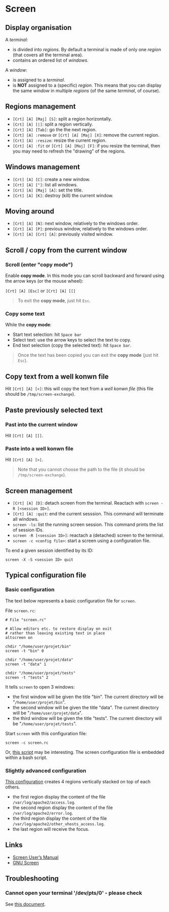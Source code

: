 # Screen

## Display organisation

A _terminal_:

* is divided into _regions_. By default a terminal is made of only one _region_ (that covers all the terminal area).
* contains an ordered list of _windows_.

A _window_:

* is assigned to a _terminal_.
* is **NOT** assigned to a (specific) _region_. This means that you can display the same _window_ in multiple _regions_ (of the same _terminal_, of course).

## Regions management

* `[Crt] [A] [Maj] [S]`: split a region horizontally.
* `[Crt] [A] [|]`: split a region vertically.
* `[Crt] [A] [Tab]`: go the the next region.
* `[Crt] [A] :remove` or `[Crt] [A] [Maj] [X]`: remove the current region.
* `[Crt] [A] :resize`: resize the current region.
* `[Crt] [A] :fit` or `[Crt] [A] [Maj] [F]`: if you resize the terminal, then you may need to refresh the "drawing" of the regions.

## Windows management

* `[Crt] [A] [C]`: create a new window.
* `[Crt] [A] ["]`: list all windows.
* `[Crt] [A] [Maj] [A]`: set the title.
* `[Crt] [A] [K]`: destroy (kill) the current window.

## Moving around

* `[Crt] [A] [N]`: next window, relatively to the windows order.
* `[Crt] [A] [P]`: previous window, relatively to the windows order.
* `[Crt] [A] [Crt] [A]`: previously visited window.

## Scroll / copy from the current window

### Scroll (enter "copy mode")

Enable **copy mode**. In this mode you can scroll backward and forward using the arrow keys (or the mouse wheel):

`[Crt] [A] [Esc]` or `[Crt] [A] [[]`

> To exit the **copy mode**, just hit `Esc`.

### Copy some text

While the **copy mode**:

* Start text selection: hit `Space bar`
* Select text: use the arrow keys to select the text to copy.
* End text selection (copy the selected text): hit `Space bar`.

> Once the text has been copied you can exit the **copy mode** (just hit `Esc`).

## Copy text from a well konwn file

Hit `[Crt] [A] [<]`: this will copy the text from a _well konwn file_ (this file should be `/tmp/screen-exchange`).

## Paste previously selected text

### Past into the current window

Hit `[Crt] [A] []]`.

### Paste into a well konwn file

Hit `[Crt] [A] [>]`.

> Note that you cannot choose the path to the file (it should be `/tmp/screen-exchange`).

## Screen management

* `[Crt] [A] [D]`: detach screen from the terminal. Reactach with `screen -R [<session ID>]`.
* `[Crt] [A] :quit`: end the current sesssion. This command will terminate all windows.
* `screen -ls`: list the running screen session. This command prints the list of session IDs.
* `screen -R [<session ID>]`: reactach a (detached) screen to the terminal.
* `screen -c <config file>`: start a screen using a configuration file.

To end a given session identified by its ID:

    screen -X -S <session ID> quit

## Typical configuration file

### Basic configuration

The text below represents a basic configuration file for `screen`.

File `screen.rc`:

    # File "screen.rc"

    # Allow editors etc. to restore display on exit
    # rather than leaving existing text in place
    altscreen on

    chdir "/home/user/projet/bin"
    screen -t "bin" 0 

    chdir "/home/user/projet/data"
    screen -t "data" 1

    chdir "/home/user/projet/tests"
    screen -t "tests" 2

It tells `screen` to open 3 windows:

* the first window will be given the title "bin". The current directory will be "`/home/user/projet/bin`".
* the second window will be given the title "data". The current directory will be "`/home/user/projet/data`".
* the third window will be given the title "tests". The current directory will be "`/home/user/projet/tests`".

Start `screen` with this configuration file:

    screen -c screen.rc

Or, [this script](code/screen-1.sh) may be interesting. The screen configuration file is embedded within a bash script.

### Slightly advanced configuration

[This configuration](code/screen-1.rc) creates 4 regions vertically stacked on top of each others.

* the first region display the content of the file `/var/log/apache2/access.log`.
* the second region display the content of the file `/var/log/apache2/error.log`.
* the third region display the content of the file `/var/log/apache2/other_vhosts_access.log`.
* the last region will receive the focus.

## Links

* [Screen User’s Manual](https://www.gnu.org/software/screen/manual/screen.html)
* [GNU Screen](https://wiki.archlinux.org/index.php/GNU_Screen#Use_256_colors)

## Troubleshooting

### Cannot open your terminal '/dev/pts/0' - please check

See [this document](https://makandracards.com/makandra/2533-solve-screen-error-cannot-open-your-terminal-dev-pts-0-please-check).


